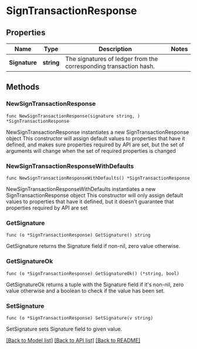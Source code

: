 # SignTransactionResponse

## Properties

Name | Type | Description | Notes
------------ | ------------- | ------------- | -------------
**Signature** | **string** | The signatures of ledger from the corresponding transaction hash. | 

## Methods

### NewSignTransactionResponse

`func NewSignTransactionResponse(signature string, ) *SignTransactionResponse`

NewSignTransactionResponse instantiates a new SignTransactionResponse object
This constructor will assign default values to properties that have it defined,
and makes sure properties required by API are set, but the set of arguments
will change when the set of required properties is changed

### NewSignTransactionResponseWithDefaults

`func NewSignTransactionResponseWithDefaults() *SignTransactionResponse`

NewSignTransactionResponseWithDefaults instantiates a new SignTransactionResponse object
This constructor will only assign default values to properties that have it defined,
but it doesn't guarantee that properties required by API are set

### GetSignature

`func (o *SignTransactionResponse) GetSignature() string`

GetSignature returns the Signature field if non-nil, zero value otherwise.

### GetSignatureOk

`func (o *SignTransactionResponse) GetSignatureOk() (*string, bool)`

GetSignatureOk returns a tuple with the Signature field if it's non-nil, zero value otherwise
and a boolean to check if the value has been set.

### SetSignature

`func (o *SignTransactionResponse) SetSignature(v string)`

SetSignature sets Signature field to given value.



[[Back to Model list]](../README.md#documentation-for-models) [[Back to API list]](../README.md#documentation-for-api-endpoints) [[Back to README]](../README.md)


